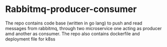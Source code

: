# Rabbitmq-producer-consumer
The repo contains code base (written in go lang) to push and read messages from rabbitmq, through two microservice one acting as producer amd another as consumer. The repo also contains dockerfile and deployment file for k8ss
